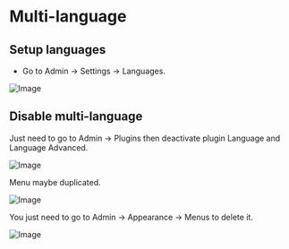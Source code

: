 # Multi-language

## Setup languages

- Go to Admin -> Settings -> Languages.

![Image](https://live.staticflickr.com/65535/51302148909_0d273d1ccd_b.jpg)

## Disable multi-language

Just need to go to Admin -> Plugins then deactivate plugin Language and Language Advanced.

![Image](https://live.staticflickr.com/65535/51302449885_0f360693b9_b.jpg)

Menu maybe duplicated.

![Image](https://live.staticflickr.com/65535/51726420800_42bbf40e54_b.jpg)

You just need to go to Admin -> Appearance -> Menus to delete it.

![Image](https://live.staticflickr.com/65535/51726420825_fbf79297cb_b.jpg)